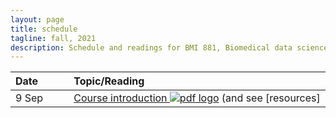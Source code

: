 ```yaml
---
layout: page
title: schedule
tagline: fall, 2021
description: Schedule and readings for BMI 881, Biomedical data science scholarly literature
---
```


| Date    | &nbsp;&nbsp;&nbsp;&nbsp;   | Topic/Reading  |
| :------ | -- | :----- |
| 9 Sep   |    | [Course introduction ![pdf logo](icons/pdf-icon.png)](slides/00_intro_slides.pdf) (and see [resources]